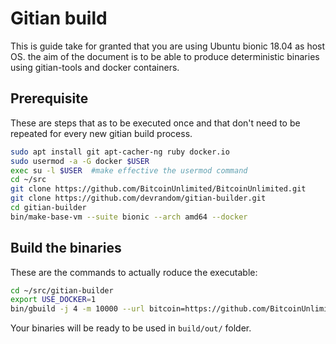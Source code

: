 Gitian build
============

This is guide take for granted that you are using Ubuntu bionic 18.04 as host OS. the aim of the document is to be able to produce deterministic binaries using gitian-tools and docker containers.


Prerequisite
-------------

These are steps that as to be executed once and that don't need to be repeated for every new gitian build process.

```bash
sudo apt install git apt-cacher-ng ruby docker.io
sudo usermod -a -G docker $USER
exec su -l $USER  #make effective the usermod command
cd ~/src
git clone https://github.com/BitcoinUnlimited/BitcoinUnlimited.git
git clone https://github.com/devrandom/gitian-builder.git
cd gitian-builder
bin/make-base-vm --suite bionic --arch amd64 --docker
```

Build the binaries
------------------

These are the commands to actually roduce the executable:

```bash
cd ~/src/gitian-builder
export USE_DOCKER=1
bin/gbuild -j 4 -m 10000 --url bitcoin=https://github.com/BitcoinUnlimited/BitcoinUnlimited.git --commit bitcoin=dev ../BitcoinUnlimited/contrib/gitian-descriptors/gitian-linux.yml
```

Your binaries will be ready to be used in `build/out/` folder.

